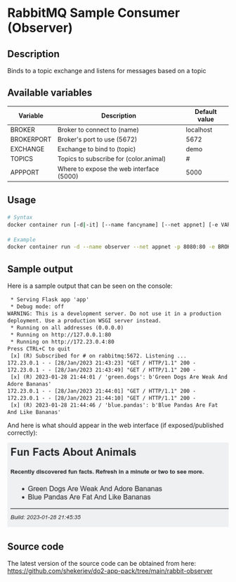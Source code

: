 # RabbitMQ Sample Consumer (Observer)

## Description

Binds to a topic exchange and listens for messages based on a topic

## Available variables

| Variable   | Description                                 | Default value  |
| ---------- | ------------------------------------------- | -------------- |
| BROKER     | Broker to connect to (name)                 | localhost      |
| BROKERPORT | Broker's port to use (5672)                 | 5672           |
| EXCHANGE   | Exchange to bind to (topic)                 | demo           |
| TOPICS     | Topics to subscribe for (color.animal)      | #              |
| APPPORT    | Where to expose the web interface (5000)    | 5000           |

## Usage

```bash
# Syntax
docker container run [-d|-it] [--name fancyname] [--net appnet] [-e VAR1=VALUE1 -e ...] shekeriev/rabbit-observer 

# Example
docker container run -d --name observer --net appnet -p 8080:80 -e BROKER=rabbitmq -e BROKERPORT=5672 -e EXCHANGE=demo -e TOPICS='black.*' -e APPPORT=80 shekeriev/rabbit-observer
```

## Sample output

Here is a sample output that can be seen on the console:

```text
 * Serving Flask app 'app'
 * Debug mode: off
WARNING: This is a development server. Do not use it in a production deployment. Use a production WSGI server instead.
 * Running on all addresses (0.0.0.0)
 * Running on http://127.0.0.1:80
 * Running on http://172.23.0.4:80
Press CTRL+C to quit
 [x] (R) Subscribed for # on rabbitmq:5672. Listening ...
172.23.0.1 - - [28/Jan/2023 21:43:23] "GET / HTTP/1.1" 200 -
172.23.0.1 - - [28/Jan/2023 21:43:49] "GET / HTTP/1.1" 200 -
 [x] (R) 2023-01-28 21:44:01 / 'green.dogs': b'Green Dogs Are Weak And Adore Bananas'
172.23.0.1 - - [28/Jan/2023 21:44:01] "GET / HTTP/1.1" 200 -
172.23.0.1 - - [28/Jan/2023 21:44:10] "GET / HTTP/1.1" 200 -
 [x] (R) 2023-01-28 21:44:46 / 'blue.pandas': b'Blue Pandas Are Fat And Like Bananas'
```

And here is what should appear in the web interface (if exposed/published correctly):

![preview of the working application](observer.png)

## Source code

The latest version of the source code can be obtained from here: <https://github.com/shekeriev/do2-app-pack/tree/main/rabbit-observer>
